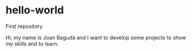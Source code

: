# hello-world
First repository

Hi, my name is Joan Bagudà and I want to develop some projects to show my skills and to learn.

